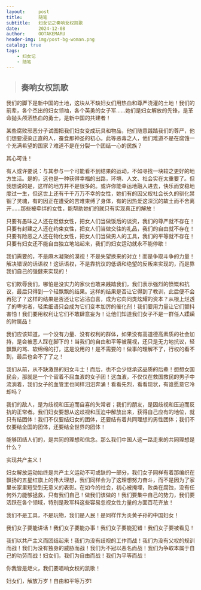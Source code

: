 ```yaml
---
layout:     post   				    
title:      随笔 				
subtitle:   妇女记之奏响女权凯歌
date:       2024-12-08 			
author:     OOTAKEMARU 						
header-img: img/post-bg-woman.png	
catalog: true 						
tags:								
    - 妇女记
    - 随笔
---
```


>## 奏响女权凯歌

<style>
  body{
    color:rgb(78, 45, 16)
  }
  img{
    max-width:100%;
    height:auto;
     }
</style>

我们的脚下是新中国的土地，这块从不缺妇女们用热血和尊严浇灌的土地！我们的前辈，各个杰出的妇女领袖，各个英勇的女子军......她们是妇女解放的先锋，是革命抛头颅洒热血的勇士，是新中国的共建者！

某些腐败邪恶分子试图把我们妇女变成玩具和物品，他们随意践踏我们的尊严，他们想要浸染正直的人，蚕食那神圣的初心。此等恶毒之人，他们难道不是在腐蚀一个充满希望的国家？难道不是在分裂一个团结一心的民族？

其心可诛！

有人或许要说：与其参与一个可能看不到结果的运动，不如寻找一块较之更好的地方生活。是的，这也是一种获得幸福的出路，环境、人文、社会实在太重要了。但我想说的是，这样的地方并不是很多的。或许你能幸运地融入进去，快乐而安稳地度过一生，但这世上还有千千万万不幸的女性，她们有的因父权社会长久的驯化禁锢了灵魂，有的因正在遭受的苦难束缚了身体，有的因热爱这深沉的故土而不舍离开......那些被牵绊的女性，能帮助她们的就只有实现真正的解放！

只要有愚昧之人还在贬低女性，把女人们当做饭后的谈资，我们的尊严就不存在！只要有封建之人还在约束女性，把女人们当做交往的礼品，我们的自由就不存在！只要有险恶之人还在物化女性，把女人们当做男人的工具，我们的平等就不存在！只要有妇女还不能自由独立地站起来，我们的妇女运动就永不能停歇！

我们需要的，不是麻木凝聚的漠视！不是失望换来的对立！而是争取斗争的力量！解决错误的话语权！这话语权，不是靠抗议的低语和绝望的反叛来实现的，而是靠我们自己的强健来实现的！

它们欺辱我们，哪怕是没实力的家伙也敢来践踏我们，我们表示强烈的愤慨和抗议，最后只得到一个轻飘飘的结果。这样的结果是否让它得到了教训，此后便不会再犯了？这样的结果是否还让它沾沾自喜，成为它向同类炫耀的资本？从根上烂透了的卑劣者，轻柔细语只会成为它们变本加厉的催化剂！我们要用力量让它们颤抖害怕！我们要用权利让它们不敢肆意妄为！让他们知道我们女子不是一群任人蹂躏的附属品！

我们应该知道，一个没有力量、没有权利的群体，如果没有高道德高素质的社会加持，是会被恶人踩在脚下的！当我们的自由和平等被蔑视，还只是无力地抗议，轻飘飘的骂、软绵绵的打，这是没用的！是不需要的！做事的理解不了，行权的看不到，最后也会不了了之！

我们从前，从不缺激昂的妇女斗士！而后，也不会少继承这品质的后辈！想想女国民会，那就是一个个留着不屈血液的女子团！这血液，不仅仅在救国救民的男子中流淌着，我们女子的血管里也同样汩汩奔涌！看看先烈，看看现状，有谁愿意它冷却吗？

我们的敌人，是为歧视和压迫而自喜的失常者；我们的朋友，是因歧视和压迫而反抗的正常者。我们妇女要想从这歧视和压迫中解放出来，获得自己应有的地位，就只有结团体！我们不仅要结妇女的团体，还要结有着共同理想的男性团体；我们不仅要结全国的团体，还要结全世界的团体！

能够团结人们的，是共同的理想和信念。那么我们中国人这一路走来的共同理想是什么？

实现共产主义！

妇女解放运动始终是共产主义运动不可或缺的一部分，我们女子同样有着那编织在飘扬的五星红旗上的伟大理想，我们同样会为了这理想努力奋斗，而不是因为了家里长家里短受到无意义的表彰。在如今的社会，初心被掩埋，败类在腐蚀，没有任何外力能够拯救，只有我们自己！做我们该做的！我们要集中自己的势力，我们要活跃在各个领域，特别是政军科这些容易忽视女性力量的方面百花齐放！

我们不是工具，不是玩物，我们是人民！是同样作为炎黄子孙的中国妇女！

我们女子要能讲话！我们女子要能办事！我们女子要能犯错！我们女子要被看见！

我们以共产主义而团结起来！我们为没有歧视的工作而战！我们为没有父权的规训而战！我们为没有独身的威胁而战！我们为不冠以恶名而战！我们为争取本属于自己的功劳而战！妇女们，我们为自由而战！我们为平等而战！

你我皆是炬火，我们要唱响女权的凯歌！

妇女们，解放万岁！自由和平等万岁!
